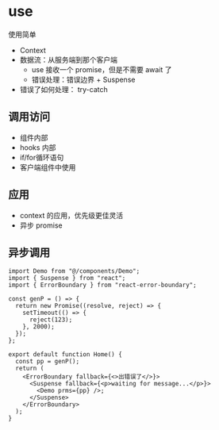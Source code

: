 # use

使用简单

- Context
- 数据流：从服务端到那个客户端
    - use 接收一个 promise，但是不需要 await 了
    - 错误处理：错误边界 + Suspense
- 错误了如何处理： try-catch

## 调用访问

- 组件内部
- hooks 内部
- if/for循环语句
- 客户端组件中使用

## 应用

- context 的应用，优先级更佳灵活
- 异步 promise 


## 异步调用

```tsx
import Demo from "@/components/Demo";
import { Suspense } from "react";
import { ErrorBoundary } from "react-error-boundary";

const genP = () => {
  return new Promise((resolve, reject) => {
    setTimeout(() => {
      reject(123);
    }, 2000);
  });
};

export default function Home() {
  const pp = genP();
  return (
    <ErrorBoundary fallback={<>出错误了</>}>
      <Suspense fallback={<p>waiting for message...</p>}>
        <Demo prms={pp} />;
      </Suspense>
    </ErrorBoundary>
  );
}

```

